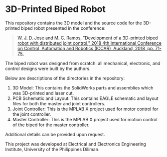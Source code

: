 # 3D-Printed Biped Robot
This repository contains the 3D model and the source code for the 3D-printed biped robot presented in the conference: 

> [W. J. D. Jose and M. C. Ramos, "Development of a 3D-printed biped robot with distributed joint control," 2018 4th International Conference on Control, Automation and Robotics (ICCAR), Auckland, 2018, pp. 71-75.](https://ieeexplore.ieee.org/document/8384647/ "Development of a 3D-printed biped robot with distributed joint control")

The biped robot was designed from scratch: all mechanical, electronic, and control designs were built by the authors. 

Below are descriptions of the directories in the repository: 
1. 3D Model: This contains the SolidWorks parts and assemblies which was 3D-printed and laser cut. 
2. PCB Schematic and Layout: This contains EAGLE schematic and layout files for both the master and joint controllers. 
3. Joint Controller: This is the MPLAB X project used for motor control for the joint controller. 
4. Master Controller: This is the MPLAB X project used for motion control of the biped for the master controller. 

Additional details can be provided upon request. 

This project was developed at Electrical and Electronics Engineering Institute, University of the Philippines Diliman. 
